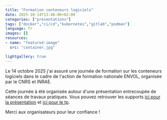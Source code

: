 ```yaml
---
title: "Formation conteneurs logiciels"
date: 2025-10-14T13:48:06+02:00
categories: ["presentations"]
tags: ["docker","ci/cd","kubernetes","gitlab","podman"]
language: fr
images: []
resources:
- name: "featured-image"
  src: "container.jpg"

lightgallery: true
---
```

Le 14 octobre 2025 j'ai assuré une journée de formation sur les conteneurs logiciels dans le cadre de l'action de formation nationale ENVOL, organisée par le CNRS et INRAE.

Cette journée à été organisée autour d'une présentation entrecoupée de séances de travaux pratiques. Vous pouvez retrouver les supports [ici pour la présentation](https://anf-conteneurs-de7fcc.pages-forge.inrae.fr/main.html) et [ici pour le tp](https://anf-conteneurs-de7fcc.pages-forge.inrae.fr/public).

Merci aux organisateurs pour leur confiance !